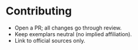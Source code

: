 # Contributing
- Open a PR; all changes go through review.
- Keep exemplars neutral (no implied affiliation).
- Link to official sources only.
